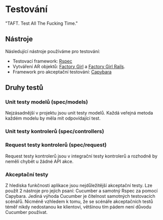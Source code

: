 # Testování

"TAFT. Test All The Fucking Time."


## Nástroje

Následující nástroje používáme pro testování:

* Testovací framework: [Rspec](https://github.com/rspec/rspec)
* Vytváření AR objektů: [Factory Girl](
https://github.com/thoughtbot/factory_girl) 
a [Factory Girl Rails](https://github.com/thoughtbot/factory_girl_rails).
* Framework pro akceptační testování: [Capybara](
https://github.com/jnicklas/capybara)


## Druhy testů

### Unit testy modelů (spec/models)

Nejzásadnější v projektu jsou unit testy modelů. Každá veřejná metoda 
každém modelu by měla mít odpovídající test.

### Unit testy kontrolerů (spec/controllers)

### Request testy kontrolerů (spec/request)

Request testy kontrolerů jsou v integrační testy kontrolerů a rozhodně by
neměli chybět u žádné API akce.

### Akceptační testy

Z hlediska funkčnosti aplikace jsou nejdůležitější akceptační testy.
Lze použít 2 nástroje pro jejich psaní: Cucumber a samotný Rspec za 
pomocí Capybara.
Jediná výhoda Cucumber je čitelnost samotných testovacích scénářů. 
Nicméně vzhledem k tomu, že se scénáře akceptačních testů téměř nikdy
nedostanou ke klientovi, většinou tím pádem není důvodu Cucumber 
používat.

